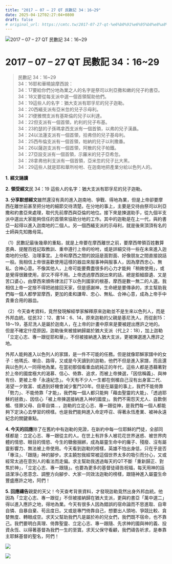```yaml
---
title: "2017 – 07 – 27 QT 民數記 34：16~29"
date: 2025-04-12T02:27:04+0800
draft: false
# original_url: https://cmtc.tw/2017-07-27-qt-%e6%b0%91%e6%95%b8%e8%a8%98-34%ef%bc%9a1629
---
```


![2017 – 07 – 27 QT 民數記 34：16~29](/images/qt.jpg   "2017 – 07 – 27 QT 民數記 34：16~29")

# 2017 – 07 – 27 QT 民數記 34：16~29

> 民數記 34：16~29  
> 34：16耶和華曉諭摩西說：  
> 34：17要給你們分地為業之人的名字是祭司以利亞撒和嫩的兒子約書亞。  
> 34：18又要從每支派中選一個首領幫助他們。  
> 34：19這些人的名字：猶大支派有耶孚尼的兒子迦勒。  
> 34：20西緬支派有亞米忽的兒子示母利。  
> 34：21便雅憫支派有基斯倫的兒子以利達。  
> 34：22但支派有一個首領，約利的兒子布基。  
> 34：23約瑟的子孫瑪拿西支派有一個首領，以弗的兒子漢聶。  
> 34：24以法蓮支派有一個首領，拾弗但的兒子基母利。  
> 34：25西布倫支派有一個首領，帕納的兒子以利撒番。  
> 34：26以薩迦支派有一個首領，阿散的兒子帕鐵。  
> 34：27亞設支派有一個首領，示羅米的兒子亞希忽。  
> 34：28拿弗他利支派有一個首領，亞米忽的兒子比大黑。  
> 34：29這些人就是耶和華所吩咐、在迦南地把產業分給以色列人的。

**1.** **經文誦讀**

**2.** **領受經文**民 34：19 這些人的名字：猶大支派有耶孚尼的兒子迦勒。

**3. 分享默想經文**雖然還沒有真的進入迦南地、爭戰、得地為業，但是上帝卻要摩西在離世前甚至把分地的細節交待清楚。在分地的事上，主要是交待由祭司以利亞撒和約書亞來處理，取代先前摩西與亞倫的地位。接下來是揀選助手，從九個半支派中選出大家能夠信任的首領來協助分地的工作。其中的迦勒是在上一代，與約書亞一起得以進入迦南地的二個人。另一個西緬支派的示母利，就是後來頂頂有名的士師與先知撒母耳。

（1）民數記最後幾章的重點，就是上帝要在摩西離世之前，要摩西帶領百姓數算恩典、提醒百姓記取教訓、重申遵行上帝的吩咐，或是詳細交待一些在未來進入迦南地的分配、治理事宜。上帝和摩西之間的說話是面對面、好像朋友之間直接說話一般。我相信上帝很喜歡使用這樣的器皿來服事神與服事人，因為摩西忠心、無私、合神心意。不像其他人，上帝可能要費盡很多的心力才能夠「稍微使用」，或是覺得很難使用，卻又不得不用。上帝透過摩西說出來的話，總是鉅細靡遺、又是苦口婆心，由摩西來頒佈律法訂下以色列國家的根基，摩西是數一無二的人選。我相信上帝一定捨不得把祂接回天家，但是感謝神，生命總是要傳承的，求主幫助我們每一個人都學習摩西，更加的柔和謙卑、忠心、無私、合神心意，成為上帝手中貴重合用的器皿。

（2）今天查考資料，竟然發現解經學家解釋原來迦勒並不是生來以色列人，而是外邦血統。從民32：12、書14：6、14，原來迦勒的父親是基尼洗人。而從創15：18～19，基尼洗人是屬於迦南人，在上帝的計畫中原來是要被趕出應許之地的。但是不確定什麼原因，迦勒後來被接納歸屬於猶大支派（代上2：18），加上迦勒「立定心志、專一跟從耶和華」，不但被接納進入猶大支派，更被揀選進入應許之地。

外邦人能夠進入以色列人的家譜，是一件不可能的任務。但是就像耶穌家譜中的女子：他瑪氏、喇合、路得，又或是今天讀到的迦勒，他們不但是進入家譜，而且還與以色列人一同得地為業。在當初那個看重血統純正的年代，這些人都是憑藉著對於上帝的國度極大的渴慕、信心、倚靠、追求，而被上帝揀選，「因信稱義」、與神有份、更被上帝「永遠紀念」。今天有不少人一生都在倒楣自己沒有出身富二代、渴望一夕致富、或遇到好機會減少奮鬥20年。但是在屬靈的事上，我們不能倚靠「勢力」、不能倚靠「才能」，我們每一個人都只能夠「藉由聖靈的大能」、「透過耶穌的拯救」、因信心「被上帝揀選接納進入神的國度」。我們不需怨天尤人、自歎倒楣、怪罪父母、自卑自憐…，迦勒的立定心志、專一跟從神，是我們每一個人都能夠下定決心去學習的榜樣。也是我們能夠進入命定呼召、得著永恆產業、被神永遠紀念的關鍵重點。

**4. 今天的回應**除了在舊約中有迦勒的見證，在新約中每一位耶穌的門徒，全部同樣都是：立定心志、專一跟從主的人。在世上有許多人被花花世界迷惑、被世界肉體的情慾、眼目的情慾、今生的驕傲捆綁，成為屬靈生命中的癱子、殘廢、沒有屬靈影響力、無法被上帝使用。今天看到迦勒的榜樣，英雄不怕出身低，只在乎是否「專注」、「跟隨」神的腳步。求主饒恕我經常被這個世界太多的吸引而分心，又或經常太過在意別人的看法而走偏。求主幫助我透過每天的QT不斷「重新歸正、對焦於神」，「立定心志、專一跟隨」。也要為更多的基督徒禱告祝福，每天用神的話語潔淨心思意念、調整方向腳步、大家一同效法迦勒的榜樣，跟隨神進入屬靈生命豐盛應許之地，阿們！

**5. 回應禱告**親愛的天父！今天查考背景資料，才發現迦勒竟然出身外邦血統。他因為「立定心志、專一跟從」不但被接納歸在猶大支派，更與約書亞「萬中選二」得以進入應許之地，得地為業。今天有很多人因為錯誤的宿命論而不思進取、自卑自憐、自暴自棄、苟且度日。又或是專門倚靠自己，想要出人頭地、爭競比較、貪婪無度、轉眼成空。求天父幫助我們凡是屬於祢的兒女們，我們既不宿命，也不靠己。我們要明白真理、倚靠聖靈、立定心志、專一跟隨、先求神的國與神的義、投資永恆、以得著基督為我們一生的至寶。求天父保守看顧，我們禱告祈求，是奉靠主耶穌基督的聖名，阿們！

![](/images/2.gif)

![](/images/1.jpg)